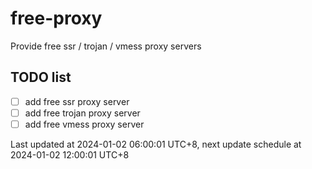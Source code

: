 
# free-proxy
Provide free ssr / trojan / vmess proxy servers


## TODO list
- [ ] add free ssr proxy server
- [ ] add free trojan proxy server
- [ ] add free vmess proxy server

Last updated at 2024-01-02 06:00:01 UTC+8, next update schedule at 2024-01-02 12:00:01 UTC+8

